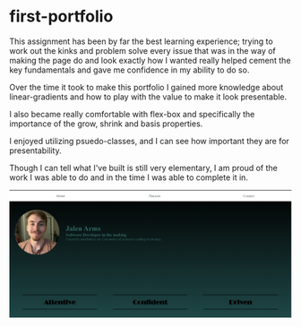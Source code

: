 # first-portfolio

This assignment has been by far the best learning experience; trying to work out the kinks and problem solve every issue that was in the way of making the page do and look exactly how I wanted really helped cement the key fundamentals and gave me confidence in my ability to do so.

Over the time it took to make this portfolio I gained more knowledge about linear-gradients and how to play with the value to make it look presentable.

I also became really comfortable with flex-box and specifically the importance of the grow, shrink and basis properties.

I enjoyed utilizing psuedo-classes, and I can see how important they are for presentability.

Though I can tell what I've built is still very elementary, I am proud of the work I was able to do and in the time I was able to complete it in.

![screenshot of the main page in my portfolio.](./pscreenshot.png)